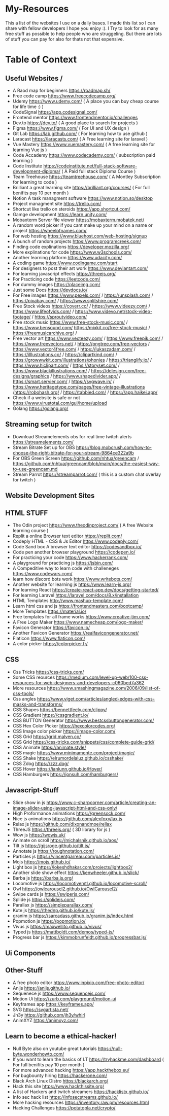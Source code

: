 # My-Resources
This a list of the websites I use on a daily bases.
I made this list so I can share with fellow developers I hope you enjoy :).
I Try to look for as many free stuff as possible to help people who are struggeling.
But there are lots of stuff you can pay for also for thats not that expensive. 

# Table of Context 

## Useful Websites / 
* A Raod map for beginners https://roadmap.sh/
* Free code camp https://www.freecodecamp.org/
* Udemy https://www.udemy.com/ ( A place you can buy cheap course for life time :) ) 
* CodeSignal https://app.codesignal.com/
* Frontend mentor https://www.frontendmentor.io/challenges
* Dev.to https://dev.to/ ( A good place to search for projects )
* Figma https://www.figma.com/ ( For UI and UX design )
* Git Lab https://lab.github.com/ ( For learning how to use github )
* Laracast https://laracasts.com/ ( A Free learning site for laravel )
* Vue Mastery https://www.vuemastery.com/ ( A free learning site for learning Vue js )
* Code Accademy https://www.codecademy.com/ ( subscription paid learning )
* Code Institute https://codeinstitute.net/full-stack-software-development-diploma/ ( A Paid full stack Diploma Course ) 
* Team Treehouse https://teamtreehouse.com/ ( A Montley Subscription for learning to code )
* Brilliant a great learning site https://brilliant.org/courses/ ( For full benifits pay 10 per month )
* Notion A task managment software https://www.notion.so/desktop
* Project managment site https://trello.com/ 
* Shortcut like trello on steroids https://app.shortcut.com/
* Gamge development https://learn.unity.com/ 
* Mobaxterm Server file viewer https://mobaxterm.mobatek.net/
* A random word picker if you cant make up your mind on a name or project https://wheelofnames.com/
* For web hosting https://www.bluehost.com/web-hosting/signup 
* A bunch of random projects https://www.programcreek.com/
* Finding code explinations https://developer.mozilla.org/
* More explinations for code https://www.w3schools.com/ 
* Another learning platform https://www.udacity.com/
* A coding game https://www.codingame.com/start 
* For designers to post their art work https://www.deviantart.com/ 
* For learning javascript effects https://threejs.org/
* For Practicing code https://leetcode.com/ 
* For dummy images https://placeimg.com/
* Just some Docs https://devdocs.io/ 
* For Free images https://www.pexels.com/ / https://unsplash.com/ / https://pixabay.com/ / https://www.splitshire.com/
* Free Stock videos https://coverr.co/ / https://www.videezy.com/ / https://www.lifeofvids.com/ / https://www.videvo.net/stock-video-footage/ / https://sproutvideo.com/
* Free stock music https://www.free-stock-music.com/ / https://www.bensound.com/ https://mixkit.co/free-stock-music/ / https://freemusicarchive.org/ / 
* Free vector art https://www.vecteezy.com/ / https://www.freepik.com/ / https://www.freevectors.net/ / https://pngtree.com/free-vectors / https://www.vector4free.com/ / https://lukaszadam.com/ / https://illlustrations.co/ / https://clipartkind.com/ / https://growwwkit.com/illustrations/phonies / https://trianglify.io/ / https://www.hiclipart.com/ / https://storyset.com/ / https://www.blackillustrations.com/ / https://delesign.com/free-designs/graphics / https://www.shapedivider.app/ / https://smart.servier.com/ / https://svgwave.in/ / https://www.heritagetype.com/pages/free-vintage-illustrations /https://robohash.org/ / https://tabbied.com/ / https://app.haikei.app/ 
* Check if a website is safe or not https://www.virustotal.com/gui/home/upload
* Golang https://golang.org/

## Streaming setup for twitch 
* Download Streamelements obs for real time twitch alerts https://streamelements.com/
* Stream Bitrate Set up for OBS https://blog.mobcrush.com/how-to-choose-the-right-bitrate-for-your-stream-9864ce322a9b 
* For OBS Green Screen https://github.com/nhtua/greencam / https://github.com/nhtua/greencam/blob/main/docs/the-easiest-way-to-use-greencam.md
* Stream Parrot https://streamparrot.com/ ( this is a custom chat overlay for twitch ) 

## Website Development Sites
## HTML STUFF 
* The Odin project https://www.theodinproject.com/ ( A free Website learning course )
* Replit a online Browser text editor https://replit.com/ 
* Codeply HTML - CSS & Js Editor https://www.codeply.com/
* Code Sand box A browser text editor https://codesandbox.io/
* Code pen another browser playground https://codepen.io/ 
* For practicing your code https://www.hackerrank.com/
* A playground for practicing js https://jsbin.com/
* A Compeditive way to learn code with challeneges https://www.codewars.com/
* learn how discord bots work https://www.writebots.com/ 
* Another website for learning js https://www.learn-js.org/ 
* For learning React https://create-react-app.dev/docs/getting-started/
* For learning Laravel https://laravel.com/docs/8.x/installation 
* HTML Templates http://www.mashup-template.com/ 
* Learn html css and js https://frontendmasters.com/bootcamp/
* More Templates https://material.io/ 
* Free templates for all frame works https://www.creative-tim.com/
* A Free Logo Maker https://www.namecheap.com/logo-maker/ 
* Favicon Generator https://favicon.io/
* Another Favicon Generator https://realfavicongenerator.net/ 
* Flaticon https://www.flaticon.com/ 
* A color picker https://colorpicker.fr/

## CSS 
* Css Tricks https://css-tricks.com/ 
* Some CSS reources https://medium.com/level-up-web/100-css-resources-for-web-designers-and-developers-c060bed7a362 
* More resources https://www.smashingmagazine.com/2006/09/list-of-css-tools/
* Css angles https://www.viget.com/articles/angled-edges-with-css-masks-and-transforms/ 
* CSS Shapes https://bennettfeely.com/clippy/ 
* CSS Gradient https://cssgradient.io/ 
* CSS BUTTON Generator https://www.bestcssbuttongenerator.com/ 
* CSS Hex Color Picker https://hexcolorcodes.org/ 
* CSS Image color picker https://image-color.com/
* CSS Grid https://grid.malven.co/ 
* CSS Grid https://css-tricks.com/snippets/css/complete-guide-grid/
* CSS Animate https://animate.style/
* CSS magic https://www.minimamente.com/project/magic/
* CSS Shake https://elrumordelaluz.github.io/csshake/ 
* CSS Zdog https://zzz.dog/ 
* CSS Hover https://ianlunn.github.io/Hover/ 
* CSS Hamburgers https://jonsuh.com/hamburgers/

## Javascript-Stuff 
* Slide show in js https://www.c-sharpcorner.com/article/creating-an-image-slider-using-javascript-html-and-css-only/
* High Proformance animations https://greensock.com/
* Nice js animations https://github.com/alexfoxy/lax.js 
* Relax js https://github.com/dixonandmoe/rellax
* ThreeJS https://threejs.org/ ( 3D library for js ) 
* Wow js https://wowjs.uk/ 
* Animate on scroll https://michalsnik.github.io/aos/ 
* Tilt js https://gijsroge.github.io/tilt.js/ 
* Annotate js https://roughnotation.com/ 
* Particles js https://vincentgarreau.com/particles.js/ 
* Mojs https://mojs.github.io/
* Light box js https://lokeshdhakar.com/projects/lightbox2/
* Another slide show effect https://kenwheeler.github.io/slick/
* Barba js https://barba.js.org/
* Locomotive js https://locomotivemtl.github.io/locomotive-scroll/ 
* Owl https://owlcarousel2.github.io/OwlCarousel2/
* Swipe cards js https://swiperjs.com/ 
* Splide js https://splidejs.com/ 
* Parallax js https://simpleparallax.com/
* Kute js https://thednp.github.io/kute.js/
* granim js https://sarcadass.github.io/granim.js/index.html
* Popmotion js https://popmotion.io/
* Vivus js https://maxwellito.github.io/vivus/
* Typed js https://mattboldt.com/demos/typed-js/
* Progress bar js https://kimmobrunfeldt.github.io/progressbar.js/

## Ui Components

## Other-Stuff 
* A free photo editor https://www.inpixio.com/free-photo-editor/
* Anijs https://anijs.github.io/
* Sequenece js https://www.sequencejs.com/
* Motion Ui https://zurb.com/playground/motion-ui
* Keyframes app https://keyframes.app/ 
* SVG https://svgartista.net/
* Jh3y https://github.com/jh3y/whirl 
* AnimXYZ https://animxyz.com/ 

## Learn to become a ethical-hacker!
* Null Byte also on youtube great tutorials https://null-byte.wonderhowto.com/
* If you want to learn the basics of I.T  https://tryhackme.com/dashboard ( For full benifits pay 10 per month )
* For more advanced hacking https://app.hackthebox.eu/
* For bugbounty hiring https://hackerone.com/ 
* Black Arch Linux Distro https://blackarch.org/ 
* Hack this site https://www.hackthissite.org/ 
* A list of Hackers and twitch streamers https://hacklistx.github.io/ 
* Info sec hack list https://infosecstreams.github.io/
* More hacking resources https://inventory.raw.pm/resources.html 
* Hacking Challenges https://potatopla.net/crypto/ 

